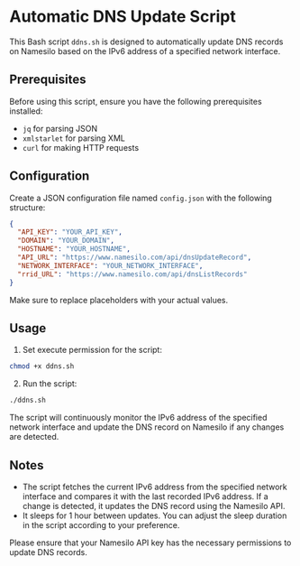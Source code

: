 # Automatic DNS Update Script

This Bash script `ddns.sh` is designed to automatically update DNS records on Namesilo based on the IPv6 address of a specified network interface.

## Prerequisites

Before using this script, ensure you have the following prerequisites installed:

- `jq` for parsing JSON
- `xmlstarlet` for parsing XML
- `curl` for making HTTP requests

## Configuration

Create a JSON configuration file named `config.json` with the following structure:

```json
{
  "API_KEY": "YOUR_API_KEY",
  "DOMAIN": "YOUR_DOMAIN",
  "HOSTNAME": "YOUR_HOSTNAME",
  "API_URL": "https://www.namesilo.com/api/dnsUpdateRecord",
  "NETWORK_INTERFACE": "YOUR_NETWORK_INTERFACE",
  "rrid_URL": "https://www.namesilo.com/api/dnsListRecords"
}
```

Make sure to replace placeholders with your actual values.

## Usage

1. Set execute permission for the script:

```bash
chmod +x ddns.sh
```

2. Run the script:

```bash
./ddns.sh
```

The script will continuously monitor the IPv6 address of the specified network interface and update the DNS record on Namesilo if any changes are detected.

## Notes

- The script fetches the current IPv6 address from the specified network interface and compares it with the last recorded IPv6 address. If a change is detected, it updates the DNS record using the Namesilo API.
- It sleeps for 1 hour between updates. You can adjust the sleep duration in the script according to your preference.

Please ensure that your Namesilo API key has the necessary permissions to update DNS records.

